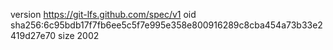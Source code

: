 version https://git-lfs.github.com/spec/v1
oid sha256:6c95bdb17f7fb6ee5c5f7e995e358e800916289c8cba454a73b33e2419d27e70
size 2002
